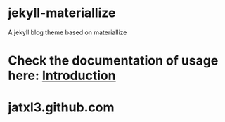 # jekyll-materiallize
A jekyll blog theme based on materiallize


Check the documentation of usage here: [Introduction](http://leftstick.github.io/tech/2016/03/10/create-blog)
=======
# jatxl3.github.com
